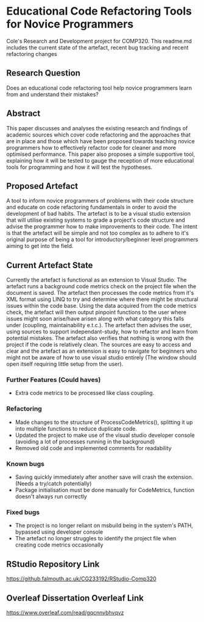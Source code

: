 # Educational Code Refactoring Tools for Novice Programmers
Cole's Research and Development project for COMP320. This readme.md includes the current state of the artefact, recent bug tracking and recent refactoring changes

## Research Question
Does an educational code refactoring tool help novice programmers learn from and understand their mistakes?

## Abstract
This paper discusses and analyses the existing research and findings of academic sources which cover code refactoring and the approaches that are in place and those which have been proposed towards teaching novice programmers how to effectively refactor code for cleaner and more optimised performance. This paper also proposes a simple supportive tool, explaining how it will be tested to gauge the reception of more educational tools for programming and how it will test the hypotheses.

## Proposed Artefact
A tool to inform novice programmers of problems with their code structure and educate on code refactoring fundamentals in order to avoid the development of bad habits. The artefact is to be a visual studio extension that will utilise existing systems to grade a project's code structure and advise the programmer how to make improvements to their code. The intent is that the artefact will be simple and not too complex as to adhere to it's original purpose of being a tool for introductory/beginner level programmers aiming to get into the field.

## Current Artefact State
Currently the artefact is functional as an extension to Visual Studio. The artefact runs a background code metrics check on the project file when the document is saved. The artefact then processes the code metrics from it's XML format using LINQ to try and determine where there might be structural issues within the code base. Using the data acquired from the code metrics check, the artefact will then output pinpoint functions to the user where issues might soon arise/have arisen along with what category this falls under (coupling, maintainability e.t.c.). The artefact then advises the user, using sources to support independant-study, how to refactor and learn from potential mistakes. The artefact also verifies that nothing is wrong with the project if the code is relatively clean. The sources are easy to access and clear and the artefact as an extension is easy to navigate for beginners who might not be aware of how to use visual studio entirely (The window should open itself requiring little setup from the user).

### Further Features (Could haves)
 - Extra code metrics to be processed like class coupling.

### Refactoring
 - Made changes to the structure of ProcessCodeMetrics(), splitting it up into multiple functions to reduce duplicate code.
 - Updated the project to make use of the visual studio developer console (avoiding a lot of processes running in the background)
 - Removed old code and implemented comments for readability

### Known bugs
 - Saving quickly immediately after another save will crash the extension. (Needs a try/catch potentially)
 - Package initialisation must be done manually for CodeMetrics, function doesn't always run correctly

### Fixed bugs
 - The project is no longer reliant on msbuild being in the system's PATH, bypassed using developer console
 - The artefact no longer struggles to identify the project file when creating code metrics occasionally

## RStudio Repository Link
https://github.falmouth.ac.uk/CG233192/RStudio-Comp320

## Overleaf Dissertation Overleaf Link
https://www.overleaf.com/read/gqcnnvbhvqvz
